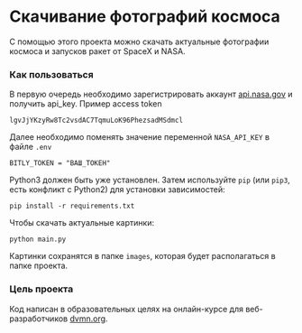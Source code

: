 # Скачивание фотографий космоса

С помощью этого проекта можно скачать актуальные фотографии космоса и запусков ракет от SpaceX и NASA.

### Как пользоваться

В первую очередь необходимо зарегистрировать аккаунт [api.nasa.gov](https://api.nasa.gov/) и получить api_key. 
Пример access token
```
lgvJjYKzyRw8Tc2vsdAC7TqmuLoK96PhezsadMSdmcl
```
Далее необходимо поменять значение переменной `NASA_API_KEY` в файле `.env`
```
BITLY_TOKEN = "ВАШ_ТОКЕН"
```


Python3 должен быть уже установлен. 
Затем используйте `pip` (или `pip3`, есть конфликт с Python2) для установки зависимостей:
```
pip install -r requirements.txt
```

Чтобы скачать актуальные картинки:
```
python main.py
```

Картинки сохранятся в папке `images`, которая будет располагаться в папке проекта.

### Цель проекта

Код написан в образовательных целях на онлайн-курсе для веб-разработчиков [dvmn.org](https://dvmn.org/).